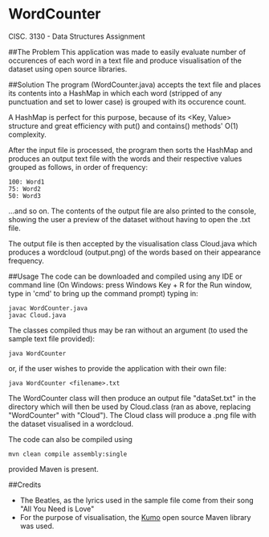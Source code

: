 # WordCounter
CISC. 3130 - Data Structures Assignment
 
##The Problem
This application was made to easily evaluate number of occurences
of each word in a text file and produce visualisation of the dataset
using open source libraries.

##Solution
The program (WordCounter.java) accepts the text file and places its contents
into a HashMap in which each word (stripped of any punctuation and set to
lower case) is grouped with its occurence count.

A HashMap is perfect for this purpose, because of its <Key, Value> structure
and great efficiency with put() and contains() methods' O(1) complexity.

After the input file is processed, the program then sorts the HashMap and 
produces an output text file with the words and their respective values 
grouped as follows, in order of frequency:

```
100: Word1
75: Word2
50: Word3
```
...and so on.
The contents of the output file are also printed to the console, showing the
user a preview of the dataset without having to open the .txt file.

The output file is then accepted by the visualisation class Cloud.java which
produces a wordcloud (output.png) of the words based on their appearance frequency.

##Usage
The code can be downloaded and compiled using any IDE or command line
(On Windows: press Windows Key + R for the Run window, type in 'cmd' to bring
up the command prompt) typing in:

```
javac WordCounter.java
javac Cloud.java
```

The classes compiled thus may be ran without an argument (to used the sample
text file provided):
```
java WordCounter
```
or, if the user wishes to provide the application with their own file:
```
java WordCounter <filename>.txt
```

The WordCounter class will then produce an output file "dataSet.txt" in the 
directory which will then be used by Cloud.class (ran as above, replacing
"WordCounter" with "Cloud"). The Cloud class will produce a .png file with
the dataset visualised in a wordcloud.

The code can also be compiled using 
```
mvn clean compile assembly:single
```
provided Maven is present.

##Credits
- The Beatles, as the lyrics used in the sample file come from their song
"All You Need is Love"
- For the purpose of visualisation, the [Kumo](https://github.com/kennycason/kumo)
open source Maven library was used.
